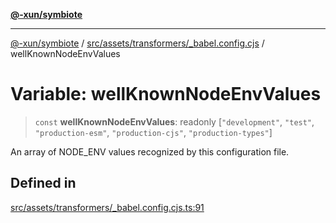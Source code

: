 [**@-xun/symbiote**](../../../../../README.md)

***

[@-xun/symbiote](../../../../../README.md) / [src/assets/transformers/\_babel.config.cjs](../README.md) / wellKnownNodeEnvValues

# Variable: wellKnownNodeEnvValues

> `const` **wellKnownNodeEnvValues**: readonly [`"development"`, `"test"`, `"production-esm"`, `"production-cjs"`, `"production-types"`]

An array of NODE_ENV values recognized by this configuration file.

## Defined in

[src/assets/transformers/\_babel.config.cjs.ts:91](https://github.com/Xunnamius/symbiote/blob/6888363ae81ec0a004cfcb164e5a634c45aca6a9/src/assets/transformers/_babel.config.cjs.ts#L91)
